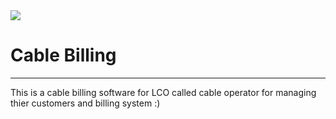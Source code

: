 <img src="https://i.ibb.co/Q6WCTX7/Screenshot-35.png">
<h1>Cable Billing</h1>
<hr>
<p>
    This is a cable billing software for LCO called cable operator for managing thier customers and billing system :)
</p>
